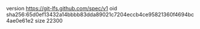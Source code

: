 version https://git-lfs.github.com/spec/v1
oid sha256:65d0ef13432a14bbbb83dda89021c7204eccb4ce95821360f4694bc4ae0e61e2
size 22300
